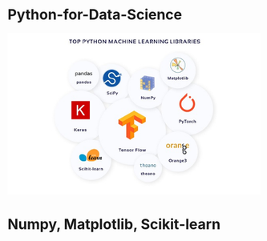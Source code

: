# Python-for-Data-Science
![MarkDown](https://github.com/vit050587/Python-for-Data-Science/blob/master/Lib_ML_Python.jpg)
# Numpy, Matplotlib, Scikit-learn

